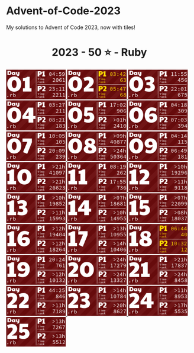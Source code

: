 # Advent-of-Code-2023
My solutions to Advent of Code 2023, now with tiles!
<!-- AOC TILES BEGIN -->
<h1 align="center">
  2023 - 50 ⭐ - Ruby
</h1>
<a href="12-01-23/main.rb">
  <img src=".aoc_tiles/tiles/2023/01.png" width="161px">
</a>
<a href="12-02-23/main.rb">
  <img src=".aoc_tiles/tiles/2023/02.png" width="161px">
</a>
<a href="12-03-23/main.rb">
  <img src=".aoc_tiles/tiles/2023/03.png" width="161px">
</a>
<a href="12-04-23/main.rb">
  <img src=".aoc_tiles/tiles/2023/04.png" width="161px">
</a>
<a href="12-05-23/main.rb">
  <img src=".aoc_tiles/tiles/2023/05.png" width="161px">
</a>
<a href="12-06-23/main.rb">
  <img src=".aoc_tiles/tiles/2023/06.png" width="161px">
</a>
<a href="12-07-23/main.rb">
  <img src=".aoc_tiles/tiles/2023/07.png" width="161px">
</a>
<a href="12-08-23/main.rb">
  <img src=".aoc_tiles/tiles/2023/08.png" width="161px">
</a>
<a href="12-09-23/main.rb">
  <img src=".aoc_tiles/tiles/2023/09.png" width="161px">
</a>
<a href="12-10-23/main.rb">
  <img src=".aoc_tiles/tiles/2023/10.png" width="161px">
</a>
<a href="12-11-23/main.rb">
  <img src=".aoc_tiles/tiles/2023/11.png" width="161px">
</a>
<a href="12-12-23/main.rb">
  <img src=".aoc_tiles/tiles/2023/12.png" width="161px">
</a>
<a href="12-13-23/main.rb">
  <img src=".aoc_tiles/tiles/2023/13.png" width="161px">
</a>
<a href="12-14-23/main.rb">
  <img src=".aoc_tiles/tiles/2023/14.png" width="161px">
</a>
<a href="12-15-23/main.rb">
  <img src=".aoc_tiles/tiles/2023/15.png" width="161px">
</a>
<a href="12-16-23/main.rb">
  <img src=".aoc_tiles/tiles/2023/16.png" width="161px">
</a>
<a href="12-17-23/main.rb">
  <img src=".aoc_tiles/tiles/2023/17.png" width="161px">
</a>
<a href="12-18-23/main.rb">
  <img src=".aoc_tiles/tiles/2023/18.png" width="161px">
</a>
<a href="12-19-23/main.rb">
  <img src=".aoc_tiles/tiles/2023/19.png" width="161px">
</a>
<a href="12-20-23/main.rb">
  <img src=".aoc_tiles/tiles/2023/20.png" width="161px">
</a>
<a href="12-21-23/main.rb">
  <img src=".aoc_tiles/tiles/2023/21.png" width="161px">
</a>
<a href="12-22-23/main.rb">
  <img src=".aoc_tiles/tiles/2023/22.png" width="161px">
</a>
<a href="12-23-23/main.rb">
  <img src=".aoc_tiles/tiles/2023/23.png" width="161px">
</a>
<a href="12-24-23/main.rb">
  <img src=".aoc_tiles/tiles/2023/24.png" width="161px">
</a>
<a href="12-25-23/main.rb">
  <img src=".aoc_tiles/tiles/2023/25.png" width="161px">
</a>
<!-- AOC TILES END -->
